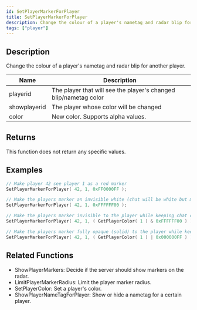 ```yaml
---
id: SetPlayerMarkerForPlayer
title: SetPlayerMarkerForPlayer
description: Change the colour of a player's nametag and radar blip for another player.
tags: ["player"]
---
```


## Description

Change the colour of a player's nametag and radar blip for another player.

| Name         | Description                                                      |
| ------------ | ---------------------------------------------------------------- |
| playerid     | The player that will see the player's changed blip/nametag color |
| showplayerid | The player whose color will be changed                           |
| color        | New color. Supports alpha values.                                |

## Returns

This function does not return any specific values.

## Examples

```c
// Make player 42 see player 1 as a red marker
SetPlayerMarkerForPlayer( 42, 1, 0xFF0000FF );

// Make the players marker an invisible white (chat will be white but marker will be gone).
SetPlayerMarkerForPlayer( 42, 1, 0xFFFFFF00 );

// Make the players marker invisible to the player while keeping chat colour the same. Will only work correctly if SetPlayerColor has been used:
SetPlayerMarkerForPlayer( 42, 1, ( GetPlayerColor( 1 ) & 0xFFFFFF00 ) );

// Make the players marker fully opaque (solid) to the player while keeping chat colour the same. Will only work correctly if SetPlayerColor has been used:
SetPlayerMarkerForPlayer( 42, 1, ( GetPlayerColor( 1 ) | 0x000000FF ) );
```

## Related Functions

- ShowPlayerMarkers: Decide if the server should show markers on the radar.
- LimitPlayerMarkerRadius: Limit the player marker radius.
- SetPlayerColor: Set a player's color.
- ShowPlayerNameTagForPlayer: Show or hide a nametag for a certain player.
